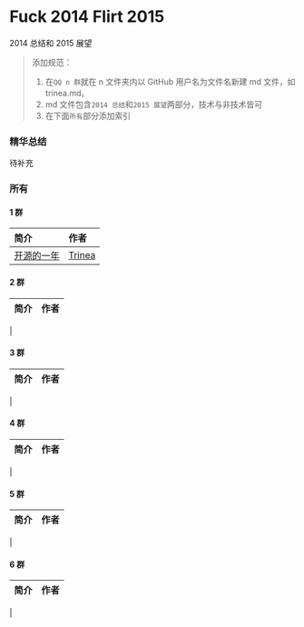# Fuck 2014 Flirt 2015
2014 总结和 2015 展望

> 添加规范：  
> 1. 在`QQ n 群`就在 n 文件夹内以 GitHub 用户名为文件名新建 md 文件，如 trinea.md。  
> 2. md 文件包含`2014 总结`和`2015 展望`两部分，技术与非技术皆可  
> 3. 在下面`所有`部分添加索引

### 精华总结
待补充

### 所有
#### 1 群
简介 | 作者
:------------- | :-------------
[开源的一年](../master/1/trinea.md) | [Trinea](https://github.com/trinea)

#### 2 群
简介 | 作者
:------------- | :-------------
 | 

#### 3 群
简介 | 作者
:------------- | :-------------
| 

#### 4 群
简介 | 作者
:------------- | :-------------
| 

#### 5 群
简介 | 作者
:------------- | :-------------
| 

#### 6 群
简介 | 作者
:------------- | :-------------
| 


